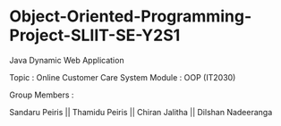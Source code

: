 # Object-Oriented-Programming-Project-SLIIT-SE-Y2S1

Java Dynamic Web Application

Topic : Online Customer Care System 
Module : OOP (IT2030)

Group Members :

Sandaru Peiris ||
Thamidu Peiris ||
Chiran Jalitha ||
Dilshan Nadeeranga


